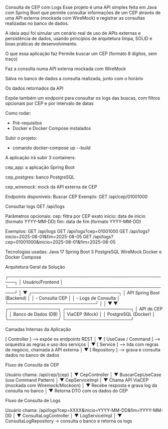Consulta de CEP com Logs
Esse projeto é uma API simples feita em Java com Spring Boot que permite consultar informações de um CEP através de uma API externa (mockada com WireMock) e registrar as consultas realizadas no banco de dados.

A ideia aqui foi simular um cenário real de uso de APIs externas e persistência de dados, usando princípios de arquitetura limpa, SOLID e boas práticas de desenvolvimento.

O que essa aplicação faz
Permite buscar um CEP (formato 8 dígitos, sem traço)

Faz a consulta numa API externa mockada com WireMock

Salva no banco de dados a consulta realizada, junto com o horário

Os dados retornados da API

Expõe também um endpoint para consultar os logs das buscas, com filtros opcionais por CEP e por intervalo de datas

Como rodar:
- Pré-requisitos
- Docker e Docker Compose instalados

Subir o projeto:
- comando
docker-compose up --build


A aplicação irá subir 3 containers:

cep_app: a aplicação Spring Boot

cep_postgres: banco PostgreSQL

cep_wiremock: mock da API externa de CEP

Endpoints disponíveis:
Buscar CEP
Exemplo:
GET /api/cep/01001000

Consultar logs
GET /api/logs

Parâmetros opcionais:
cep: filtra por CEP exato
inicio: data de início (formato YYYY-MM-DD)
fim: data de fim (formato YYYY-MM-DD)

Exemplos:
GET /api/logs
GET /api/logs?cep=01001000
GET /api/logs?inicio=2025-08-01&fim=2025-08-05
GET /api/logs?cep=01001000&inicio=2025-08-01&fim=2025-08-05

Tecnologias usadas:
Java 17
Spring Boot 3
PostgreSQL
WireMock
Docker e Docker Compose



Arquitetura Geral da Solução

┌────────────────────────────────────────────────────┐
│                 Usuário/Frontend                   │
└────────────────────────────────────────────────────┘
                          │
                          ▼
            ┌────────────────────────────┐
            │  API Spring Boot (Backend) │
            │  - Consulta CEP            │
            │  - Logs de Consulta        │
            └────────────────────────────┘
               │                    │
               ▼                    ▼
     ┌────────────────┐     ┌─────────────────────┐
     │ API de CEP     │     │ Banco de Dados (DB) │
     │ ViaCEP (Mock)  │     │ PostgreSQL (Docker) │
     └────────────────┘     └─────────────────────┘
     

Camadas Internas da Aplicação

[ Controller ]         --> expõe os endpoints REST
      │
      ▼
[ UseCase / Command ]  --> orquestra as regras e uso dos serviços
      │
      ▼
[ Service ]            --> lida com regras de negócio, chamada à API externa
      │
      ▼
[ Repository ]         --> grava e consulta dados no banco de dados






Fluxo de Consulta de CEP

Usuário chama: /api/cep/{cep}
        │
        ▼
CepController
        │
        ▼
BuscarCepUseCase (usa Command Pattern)
        │
        ▼
CepServiceImpl
        │
        ▼
Chama API ViaCEP (mockada com Wiremock/Mockoon)
        │
        ▼
Recebe resposta e grava log da consulta no banco
        │
        ▼
Retorna DTO com os dados do CEP



Fluxo de Consulta de Logs


Usuário chama: /api/logs?cep=XXXX&inicio=YYYY-MM-DD&fim=YYYY-MM-DD
        │
        ▼
ConsultaLogController
        │
        ▼
LogServiceImpl
        │
        ▼
ConsultaLogRepository → consulta o banco e retorna os logs









